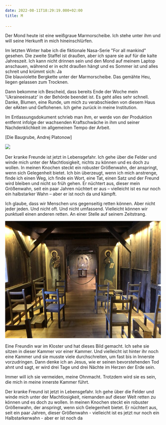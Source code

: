 ```yaml
---
date: 2022-08-11T18:29:19.000+02:00
title: M

---
```

Der Mond heute ist eine weißgraue Marmorscheibe. Ich stehe unter ihm und will seine Herkunft in mich hineinschlürfen. 

Im letzten Winter habe ich die fiktionale Nasa-Serie "For all mankind" gesehen. Die zweite Staffel ist draußen, aber ich spare sie auf für die kalte Jahreszeit. Ich kann nicht drinnen sein und den Mond auf meinem Laptop anschauen, während er in echt draußen hängt und es Sommer ist und alles schreit und krümmt sich: Ja  
Die blauviolette Bergkette unter der Marmorscheibe. Das gemähte Heu, liegen gelassen zum Trocknen.

Dann bekomme ich Bescheid, dass bereits Ende der Woche mein 'Ukraineeinsatz' in der Behörde beendet ist. Es geht alles sehr schnell. Danke, Blumen, eine Runde, um mich zu verabschieden von diesem Haus der eAkten und Geflohenen. Ich gehe zurück in meine Institution.

Im Entlassungsdokument schrieb man ihm, er werde von der Produktion entfernt infolge der wachsenden Kraftschwäche in ihm und seiner Nachdenklichkeit im allgemeinen Tempo der Arbeit.

\[Die Baugrube, Andrej Platonow\]

![](/uploads/kiesel-gelbe-blume.jpg)

Der kranke Freunde ist jetzt in Lebensgefahr. Ich gehe über die Felder und winde mich unter der Machtlosigkeit, nichts zu können und es doch zu wollen. In meinen Knochen steckt ein robuster Größenwahn, der anspringt, wenn sich Gelegenheit bietet. Ich bin überzeugt, wenn ich mich anstrenge, finde ich einen Weg, ich finde ein Wort, eine Tat, einen Satz und der Freund wird bleiben und nicht so früh gehen. Er nüchtert aus, dieser mein Größenwahn, seit ein paar Jahren nüchtert er aus – vielleicht ist es nur noch ein halbstarker Wahn – aber er ist noch da und kämpft. 

  
Ich glaube, dass wir Menschen uns gegenseitig retten können. Aber nicht jeder jeden. Und nicht oft. Und nicht umfassend.  Vielleicht können wir punktuell einen anderen retten. An einer Stelle auf seinem Zeitstrang.

![](/uploads/kammer.jpg)

Eine Freundin war im Kloster und hat dieses Bild gemacht. Ich sehe sie sitzen in dieser Kammer vor einer Kammer. Und vielleicht ist hinter ihr noch eine Kammer und sie musste viele durchschreiten, um fast bis in Innerste vorzudringen. Dann denke ich an Jesus, wie er seinen bevorstehenden Tod ahnt und sagt, er wird drei Tage und drei Nächte im Herzen der Erde sein.

Immer will ich sie vermeiden, meine Ohnmacht. Trotzdem wird sie es sein, die mich in meine innerste Kammer führt. 

  
 

Der kranke Freund ist jetzt in Lebensgefahr. Ich gehe über die Felder und winde mich unter der Machtlosigkeit, niemanden auf dieser Welt retten zu können und es doch zu wollen. In meinen Knochen steckt ein robuster Größenwahn, der anspringt, wenn sich Gelegenheit bietet. Er nüchtert aus, seit ein paar Jahren, dieser Größenwahn - vielleicht ist es jetzt nur noch ein Halbstarkerwahn - aber er ist noch da